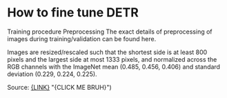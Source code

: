 # How to fine tune DETR

Training procedure
Preprocessing
The exact details of preprocessing of images during training/validation can be found here.

Images are resized/rescaled such that the shortest side is at least 800 pixels and the largest side at most 1333 pixels, and normalized across the RGB channels with the ImageNet mean (0.485, 0.456, 0.406) and standard deviation (0.229, 0.224, 0.225).

Source: [{LINK}](https://huggingface.co/facebook/detr-resnet-101-panoptic#:~:text=Training%20procedure,0.229%2C%200.224%2C%200.225) "{CLICK ME BRUH}")
